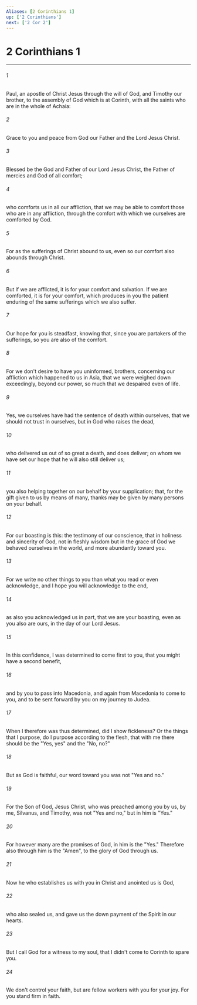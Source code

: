 ```yaml
---
Aliases: [2 Corinthians 1]
up: ['2 Corinthians']
next: ['2 Cor 2']
---
```

# 2 Corinthians 1
***





###### 1 

Paul, an apostle of Christ Jesus through the will of God, and Timothy our brother, to the assembly of God which is at Corinth, with all the saints who are in the whole of Achaia: 



###### 2 

Grace to you and peace from God our Father and the Lord Jesus Christ. 



###### 3 

Blessed be the God and Father of our Lord Jesus Christ, the Father of mercies and God of all comfort; 



###### 4 

who comforts us in all our affliction, that we may be able to comfort those who are in any affliction, through the comfort with which we ourselves are comforted by God. 



###### 5 

For as the sufferings of Christ abound to us, even so our comfort also abounds through Christ. 



###### 6 

But if we are afflicted, it is for your comfort and salvation. If we are comforted, it is for your comfort, which produces in you the patient enduring of the same sufferings which we also suffer. 



###### 7 

Our hope for you is steadfast, knowing that, since you are partakers of the sufferings, so you are also of the comfort. 



###### 8 

For we don't desire to have you uninformed, brothers, concerning our affliction which happened to us in Asia, that we were weighed down exceedingly, beyond our power, so much that we despaired even of life. 



###### 9 

Yes, we ourselves have had the sentence of death within ourselves, that we should not trust in ourselves, but in God who raises the dead, 



###### 10 

who delivered us out of so great a death, and does deliver; on whom we have set our hope that he will also still deliver us; 



###### 11 

you also helping together on our behalf by your supplication; that, for the gift given to us by means of many, thanks may be given by many persons on your behalf. 



###### 12 

For our boasting is this: the testimony of our conscience, that in holiness and sincerity of God, not in fleshly wisdom but in the grace of God we behaved ourselves in the world, and more abundantly toward you. 



###### 13 

For we write no other things to you than what you read or even acknowledge, and I hope you will acknowledge to the end, 



###### 14 

as also you acknowledged us in part, that we are your boasting, even as you also are ours, in the day of our Lord Jesus. 



###### 15 

In this confidence, I was determined to come first to you, that you might have a second benefit, 



###### 16 

and by you to pass into Macedonia, and again from Macedonia to come to you, and to be sent forward by you on my journey to Judea. 



###### 17 

When I therefore was thus determined, did I show fickleness? Or the things that I purpose, do I purpose according to the flesh, that with me there should be the "Yes, yes" and the "No, no?" 



###### 18 

But as God is faithful, our word toward you was not "Yes and no." 



###### 19 

For the Son of God, Jesus Christ, who was preached among you by us, by me, Silvanus, and Timothy, was not "Yes and no," but in him is "Yes." 



###### 20 

For however many are the promises of God, in him is the "Yes." Therefore also through him is the "Amen", to the glory of God through us. 



###### 21 

Now he who establishes us with you in Christ and anointed us is God, 



###### 22 

who also sealed us, and gave us the down payment of the Spirit in our hearts. 



###### 23 

But I call God for a witness to my soul, that I didn't come to Corinth to spare you. 



###### 24 

We don't control your faith, but are fellow workers with you for your joy. For you stand firm in faith.
